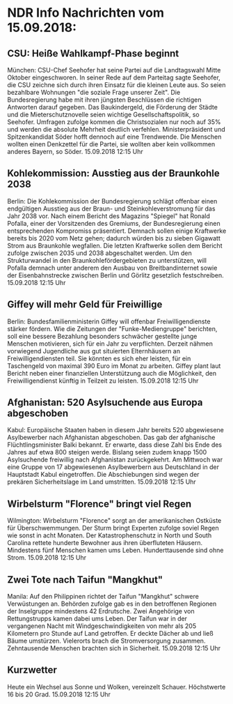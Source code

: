 # NDR Info Nachrichten vom 15.09.2018:


## CSU: Heiße Wahlkampf-Phase beginnt
München: CSU-Chef Seehofer hat seine Partei auf die Landtagswahl Mitte Oktober eingeschworen. In seiner Rede auf dem Parteitag sagte Seehofer, die CSU zeichne sich durch ihren Einsatz für die kleinen Leute aus. So seien bezahlbare Wohnungen "die soziale Frage unserer Zeit". Die Bundesregierung habe mit ihren jüngsten Beschlüssen die richtigen Antworten darauf gegeben. Das Baukindergeld, die Förderung der Städte und die Mieterschutznovelle seien wichtige Gesellschaftspolitik, so Seehofer. Umfragen zufolge kommen die Christsozialen nur noch auf 35% und werden die absolute Mehrheit deutlich verfehlen. Ministerpräsident und Spitzenkandidat Söder hofft dennoch auf eine Trendwende. Die Menschen wollten einen Denkzettel für die Partei, sie wollten aber kein vollkommen anderes Bayern, so Söder. 15.09.2018 12:15 Uhr 

## Kohlekommission: Ausstieg aus der Braunkohle 2038
Berlin: Die Kohlekommission der Bundesregierung schlägt offenbar einen endgültigen Ausstieg aus der Braun- und Steinkohleverstromung für das Jahr 2038 vor. Nach einem Bericht des Magazins "Spiegel" hat Ronald Pofalla, einer der Vorsitzenden des Gremiums, der Bundesregierung einen entsprechenden Kompromiss präsentiert. Demnach sollen einige Kraftwerke bereits bis 2020 vom Netz gehen; dadurch würden bis zu sieben Gigawatt Strom aus Braunkohle wegfallen. Die letzten Kraftwerke sollen dem Bericht zufolge zwischen 2035 und 2038 abgeschaltet werden. Um den Strukturwandel in den Braunkohlefördergebieten zu unterstützen, will Pofalla demnach unter anderem den Ausbau von Breitbandinternet sowie der Eisenbahnstrecke zwischen Berlin und Görlitz gesetzlich festschreiben. 15.09.2018 12:15 Uhr 

## Giffey will mehr Geld für Freiwillige
Berlin:	Bundesfamilienministerin Giffey will offenbar Freiwilligendienste stärker fördern. Wie die Zeitungen der "Funke-Mediengruppe" berichten, soll eine bessere Bezahlung besonders schwächer gestellte junge Menschen motivieren, sich für ein Jahr zu verpflichten. Derzeit nähmen vorwiegend Jugendliche aus gut situierten Elternhäusern an Freiwilligendiensten teil. Sie könnten es sich eher leisten, für ein Taschengeld von maximal 390 Euro im Monat zu arbeiten. Giffey plant laut Bericht neben einer finanziellen Unterstützung auch die Möglichkeit, den Freiwilligendienst künftig in Teilzeit zu leisten. 15.09.2018 12:15 Uhr 

## Afghanistan: 520 Asylsuchende aus Europa abgeschoben
Kabul: Europäische Staaten haben in diesem Jahr bereits 520 abgewiesene Asylbewerber nach Afghanistan abgeschoben. Das gab der afghanische Flüchtlingsminister Balki bekannt. Er erwarte, dass diese Zahl bis Ende des Jahres auf etwa 800 steigen werde. Bislang seien zudem knapp 1500 Asylsuchende freiwillig nach Afghanistan zurückgekehrt. Am Mittwoch war eine Gruppe von 17 abgewiesenen Asylbewerbern aus Deutschland in der Hauptstadt Kabul eingetroffen. Die Abschiebungen sind wegen der prekären Sicherheitslage im Land umstritten. 15.09.2018 12:15 Uhr 

## Wirbelsturm "Florence" bringt viel Regen
Wilmington:		Wirbelsturm "Florence" sorgt an der amerikanischen Ostküste für Überschwemmungen. Der Sturm bringt Experten zufolge soviel Regen wie sonst in acht Monaten. Der Katastrophenschutz in North und South Carolina rettete hunderte Bewohner aus ihren überfluteten Häusern. Mindestens fünf Menschen kamen ums Leben. Hunderttausende sind ohne Strom. 15.09.2018 12:15 Uhr 

## Zwei Tote nach Taifun "Mangkhut"
Manila: Auf den Philippinen richtet der Taifun "Mangkhut" schwere Verwüstungen an. Behörden zufolge gab es in den betroffenen Regionen der Inselgruppe mindestens 42 Erdrutsche. Zwei Angehörige von Rettungstrupps kamen dabei ums Leben. Der Taifun war in der vergangenen Nacht mit Windgeschwindigkeiten von mehr als 205 Kilometern pro Stunde auf Land getroffen. Er deckte Dächer ab und ließ Bäume umstürzen. Vielerorts brach die Stromversorgung zusammen. Zehntausende Menschen brachten sich in Sicherheit. 15.09.2018 12:15 Uhr 

## Kurzwetter
Heute ein Wechsel aus Sonne und Wolken, vereinzelt Schauer. Höchstwerte 16 bis 20 Grad. 15.09.2018 12:15 Uhr 

